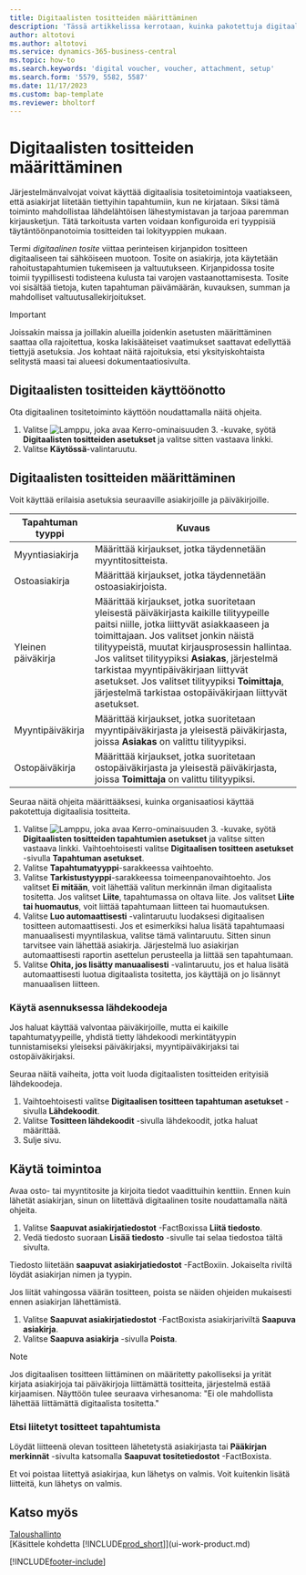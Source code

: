 ```yaml
---
title: Digitaalisten tositteiden määrittäminen
description: 'Tässä artikkelissa kerrotaan, kuinka pakotettuja digitaalisia tositteita määritetään ja käytetään Microsoft Dynamics 365 Business Centralissa.'
author: altotovi
ms.author: altotovi
ms.service: dynamics-365-business-central
ms.topic: how-to
ms.search.keywords: 'digital voucher, voucher, attachment, setup'
ms.search.form: '5579, 5582, 5587'
ms.date: 11/17/2023
ms.custom: bap-template
ms.reviewer: bholtorf
---
```


# Digitaalisten tositteiden määrittäminen

Järjestelmänvalvojat voivat käyttää digitaalisia tositetoimintoja vaatiakseen, että asiakirjat liitetään tiettyihin tapahtumiin, kun ne kirjataan. Siksi tämä toiminto mahdollistaa lähdelähtöisen lähestymistavan ja tarjoaa paremman kirjausketjun. Tätä tarkoitusta varten voidaan konfiguroida eri tyyppisiä täytäntöönpanotoimia tositteiden tai lokityyppien mukaan.

Termi *digitaalinen tosite* viittaa perinteisen kirjanpidon tositteen digitaaliseen tai sähköiseen muotoon. Tosite on asiakirja, jota käytetään rahoitustapahtumien tukemiseen ja valtuutukseen. Kirjanpidossa tosite toimii tyypillisesti todisteena kulusta tai varojen vastaanottamisesta. Tosite voi sisältää tietoja, kuten tapahtuman päivämäärän, kuvauksen, summan ja mahdolliset valtuutusallekirjoitukset.

> [!IMPORTANT]
> Joissakin maissa ja joillakin alueilla joidenkin asetusten määrittäminen saattaa olla rajoitettua, koska lakisääteiset vaatimukset saattavat edellyttää tiettyjä asetuksia. Jos kohtaat näitä rajoituksia, etsi yksityiskohtaista selitystä maasi tai alueesi dokumentaatiosivulta.

## Digitaalisten tositteiden käyttöönotto

Ota digitaalinen tositetoiminto käyttöön noudattamalla näitä ohjeita.

1. Valitse ![Lamppu, joka avaa Kerro-ominaisuuden 3.](media/ui-search/search_small.png "Kerro, mitä haluat tehdä") -kuvake, syötä **Digitaalisten tositteiden asetukset** ja valitse sitten vastaava linkki.
2. Valitse **Käytössä**-valintaruutu.

## Digitaalisten tositteiden määrittäminen

Voit käyttää erilaisia ​​asetuksia seuraaville asiakirjoille ja päiväkirjoille.

| Tapahtuman tyyppi | Kuvaus |
|------------|-------------|
| Myyntiasiakirja | Määrittää kirjaukset, jotka täydennetään myyntitositteista. |
| Ostoasiakirja | Määrittää kirjaukset, jotka täydennetään ostoasiakirjoista. |
| Yleinen päiväkirja | Määrittää kirjaukset, jotka suoritetaan yleisestä päiväkirjasta kaikille tilityypeille paitsi niille, jotka liittyvät asiakkaaseen ja toimittajaan. Jos valitset jonkin näistä tilityypeistä, muutat kirjausprosessin hallintaa. Jos valitset tilityypiksi **Asiakas**, järjestelmä tarkistaa myyntipäiväkirjaan liittyvät asetukset. Jos valitset tilityypiksi **Toimittaja**, järjestelmä tarkistaa ostopäiväkirjaan liittyvät asetukset. |
| Myyntipäiväkirja | Määrittää kirjaukset, jotka suoritetaan myyntipäiväkirjasta ja yleisestä päiväkirjasta, joissa **Asiakas** on valittu tilityypiksi. |
| Ostopäiväkirja | Määrittää kirjaukset, jotka suoritetaan ostopäiväkirjasta ja yleisestä päiväkirjasta, joissa **Toimittaja** on valittu tilityypiksi. |

Seuraa näitä ohjeita määrittääksesi, kuinka organisaatiosi käyttää pakotettuja digitaalisia tositteita.

1. Valitse ![Lamppu, joka avaa Kerro-ominaisuuden 3.](media/ui-search/search_small.png "Kerro, mitä haluat tehdä") -kuvake, syötä **Digitaalisten tositteiden tapahtumien asetukset** ja valitse sitten vastaava linkki. Vaihtoehtoisesti valitse **Digitaalisen tositteen asetukset** -sivulla **Tapahtuman asetukset**.
2. Valitse **Tapahtumatyyppi**-sarakkeessa vaihtoehto.
3. Valitse **Tarkistustyyppi**-sarakkeessa toimeenpanovaihtoehto. Jos valitset **Ei mitään**, voit lähettää valitun merkinnän ilman digitaalista tositetta. Jos valitset **Liite**, tapahtumassa on oltava liite. Jos valitset **Liite tai huomautus**, voit liittää tapahtumaan liitteen tai huomautuksen. 
4. Valitse **Luo automaattisesti** -valintaruutu luodaksesi digitaalisen tositteen automaattisesti. Jos et esimerkiksi halua lisätä tapahtumaasi manuaalisesti myyntilaskua, valitse tämä valintaruutu. Sitten sinun tarvitsee vain lähettää asiakirja. Järjestelmä luo asiakirjan automaattisesti raportin asettelun perusteella ja liittää sen tapahtumaan.
5. Valitse **Ohita, jos lisätty manuaalisesti** -valintaruutu, jos et halua lisätä automaattisesti luotua digitaalista tositetta, jos käyttäjä on jo lisännyt manuaalisen liitteen.

### Käytä asennuksessa lähdekoodeja

Jos haluat käyttää valvontaa päiväkirjoille, mutta ei kaikille tapahtumatyypeille, yhdistä tietty lähdekoodi merkintätyypin tunnistamiseksi yleiseksi päiväkirjaksi, myyntipäiväkirjaksi tai ostopäiväkirjaksi.

Seuraa näitä vaiheita, jotta voit luoda digitaalisten tositteiden erityisiä lähdekoodeja.

1. Vaihtoehtoisesti valitse **Digitaalisen tositteen tapahtuman asetukset** -sivulla **Lähdekoodit**.
2. Valitse **Tositteen lähdekoodit** -sivulla lähdekoodit, jotka haluat määrittää.
3. Sulje sivu.

## Käytä toimintoa

Avaa osto- tai myyntitosite ja kirjoita tiedot vaadittuihin kenttiin. Ennen kuin lähetät asiakirjan, sinun on liitettävä digitaalinen tosite noudattamalla näitä ohjeita.

1. Valitse **Saapuvat asiakirjatiedostot** -FactBoxissa **Liitä tiedosto**.
2. Vedä tiedosto suoraan **Lisää tiedosto** -sivulle tai selaa tiedostoa tältä sivulta.

Tiedosto liitetään **saapuvat asiakirjatiedostot** -FactBoxiin. Jokaiselta riviltä löydät asiakirjan nimen ja tyypin.

Jos liität vahingossa väärän tositteen, poista se näiden ohjeiden mukaisesti ennen asiakirjan lähettämistä.

1. Valitse **Saapuvat asiakirjatiedostot** -FactBoxista asiakirjariviltä **Saapuva asiakirja**.
2. Valitse **Saapuva asiakirja** -sivulla **Poista**.

> [!NOTE]
> Jos digitaalisen tositteen liittäminen on määritetty pakolliseksi ja yrität kirjata asiakirjoja tai päiväkirjoja liittämättä tositteita, järjestelmä estää kirjaamisen. Näyttöön tulee seuraava virhesanoma: "Ei ole mahdollista lähettää liittämättä digitaalista tositetta."

### Etsi liitetyt tositteet tapahtumista

Löydät liitteenä olevan tositteen lähetetystä asiakirjasta tai **Pääkirjan merkinnät** -sivulta katsomalla **Saapuvat tositetiedostot** -FactBoxista.

Et voi poistaa liitettyä asiakirjaa, kun lähetys on valmis. Voit kuitenkin lisätä liitteitä, kun lähetys on valmis.

## Katso myös

[Taloushallinto](finance.md)  
[Käsittele kohdetta [!INCLUDE[prod_short](includes/prod_short.md)]](ui-work-product.md)

[!INCLUDE[footer-include](includes/footer-banner.md)]
